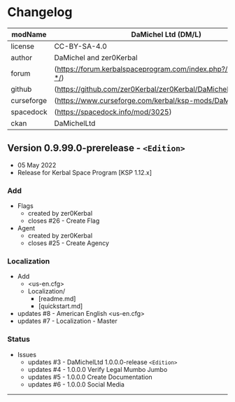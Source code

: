 # Changelog  
  
| modName    | DaMichel Ltd (DM/L)                                               |
| ---------- | ----------------------------------------------------------------- |
| license    | CC-BY-SA-4.0                                                      |
| author     | DaMichel and zer0Kerbal                                           |
| forum      | (https://forum.kerbalspaceprogram.com/index.php?/topic/208107-*/) |
| github     | (https://github.com/zer0Kerbal/zer0Kerbal/DaMichelLtd)            |
| curseforge | (https://www.curseforge.com/kerbal/ksp-mods/DaMichelLtd)          |
| spacedock  | (https://spacedock.info/mod/3025)                                 |
| ckan       | DaMichelLtd                                                       |

## Version 0.9.99.0-prerelease - `<Edition>`

* 05 May 2022  
* Release for Kerbal Space Program [KSP 1.12.x]

### Add

* Flags
  * created by zer0Kerbal
  * closes #26 - Create Flag
* Agent
  * created by zer0Kerbal
  * closes #25 - Create Agency

### Localization

* Add
  * <us-en.cfg>
  * Localization/
    * [readme.md]
    * [quickstart.md]
* updates #8 - American English <us-en.cfg>
* updates #7 - Localization - Master

### Status

* Issues
  * updates #3 - DaMichelLtd 1.0.0.0-release `<Edition>`
  * updates #4 - 1.0.0.0 Verify Legal Mumbo Jumbo
  * updates #5 - 1.0.0.0 Create Documentation
  * updates #6 - 1.0.0.0 Social Media

---
